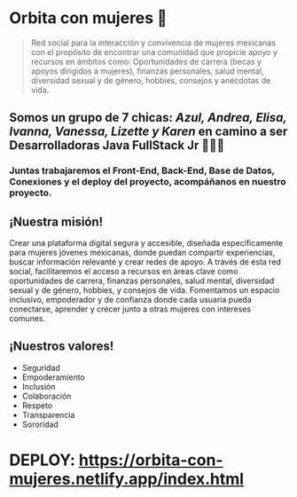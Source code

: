 # Orbita con mujeres 💫

> Red social para la interacción y convivencia de mujeres mexicanas con el propósito de encontrar una comunidad que propicie apoyo y recursos en ámbitos como: Oportunidades de carrera (becas y apoyos dirigidos a mujeres), finanzas personales, salud mental, diversidad sexual y de género, hobbies, consejos y anécdotas de vida. 

## **Somos un grupo de 7 chicas: *Azul, Andrea, Elisa, Ivanna, Vanessa, Lizette y Karen* en camino a ser Desarrolladoras Java FullStack Jr 👩🏻‍💻** 
### Juntas trabajaremos el Front-End, Back-End, Base de Datos, Conexiones y el deploy del proyecto, acompáñanos en nuestro proyecto.
## ¡Nuestra misión!
Crear una plataforma digital segura y accesible, diseñada específicamente para mujeres jóvenes mexicanas, donde puedan compartir experiencias, buscar información relevante y crear redes de apoyo. A través de esta red social, facilitaremos el acceso a recursos en áreas clave como oportunidades de carrera, finanzas personales, salud mental, diversidad sexual y de género, hobbies, y consejos de vida. Fomentamos un espacio inclusivo, empoderador y de confianza donde cada usuaria pueda conectarse, aprender y crecer junto a otras mujeres con intereses comunes.

## ¡Nuestros valores!
- Seguridad
- Empoderamiento
- Inclusión
- Colaboración
- Respeto
- Transparencia
- Sororidad


# DEPLOY: https://orbita-con-mujeres.netlify.app/index.html
